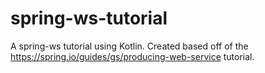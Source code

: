 # spring-ws-tutorial
A spring-ws tutorial using Kotlin. Created based off of the https://spring.io/guides/gs/producing-web-service tutorial. 
